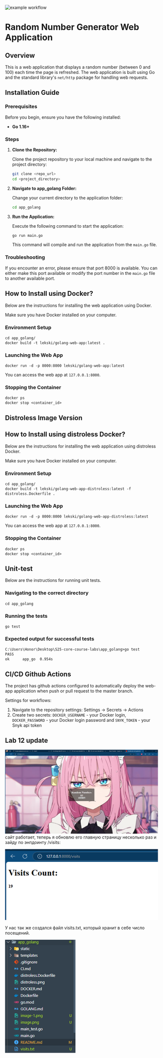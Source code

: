 ![example workflow](https://github.com/Lekski1/S25-core-course-labs/actions/workflows/golang_ci.yml/badge.svg)

# Random Number Generator Web Application

## Overview

This is a web application that displays a random number (between 0 and 100) each time the page is refreshed. The web application is built using Go and the standard library's `net/http` package for handling web requests. 

## Installation Guide

### Prerequisites

Before you begin, ensure you have the following installed:

*   **Go 1.16+**

### Steps

1.  **Clone the Repository:**

    Clone the project repository to your local machine and navigate to the project directory:

    ```bash
    git clone <repo_url>
    cd <project_directory>
    ```

2. **Navigate to app_golang Folder:**

   Change your current directory to the application folder:
    ```bash
   cd app_golang
    ```

3.  **Run the Application:**

    Execute the following command to start the application:

    ```bash
    go run main.go
    ```

    This command will compile and run the application from the `main.go` file.

### Troubleshooting

If you encounter an error, please ensure that port 8000 is available. You can either make this port available or modify the port number in the `main.go` file to another available port.

## How to Install using Docker?

Below are the instructions for installing the web application using Docker.

Make sure you have Docker installed on your computer.

### Environment Setup
```
cd app_golang/
docker build -t lekski/golang-web-app:latest .
```

### Launching the Web App
```
docker run -d -p 8000:8000 lekski/golang-web-app:latest
```

You can access the web app at `127.0.0.1:8000`.

### Stopping the Container
```
docker ps
docker stop <container_id>
```

## Distroless Image Version
## How to Install using distroless Docker?

Below are the instructions for installing the web application using distroless Docker.

Make sure you have Docker installed on your computer.

### Environment Setup
```
cd app_golang/
docker build -t lekski/golang-web-app-distroless:latest -f distroless.Dockerfile .
```

### Launching the Web App
```
docker run -d -p 8000:8000 lekski/golang-web-app-distroless:latest
```

You can access the web app at `127.0.0.1:8000`.

### Stopping the Container
```
docker ps
docker stop <container_id>
```

## Unit-test
Below are the instructions for running unit tests.

### Navigating to the correct directory
```
cd app_golang
```

### Running the tests
```
go test
```

### Expected output for successful tests
```
C:\Users\Honor\Desktop\S25-core-course-labs\app_golang>go test
PASS
ok      app_go  0.954s
```

## CI/CD Github Actions
The project has github actions configured to automatically deploy the web-app application when push or pull request to the master branch. 

Settings for workflows:
1.  Navigate to the repository settings: Settings → Secrets → Actions
2.  Create two secrets: `DOCKER_USERNAME` - your Docker login, `DOCKER_PASSWORD` - your Docker login password and `SNYK_TOKEN` - your Snyk api token


## Lab 12 update
![alt text](img/image.png)      
сайт работает, теперь я обновлю его главную страницу несколько раз и зайду по энпдоинту /visits:

![alt text](img/image-1.png)

У нас так же создался файл visits.txt, который хранит в себе число посещений. 

![alt text](img/image-2.png)